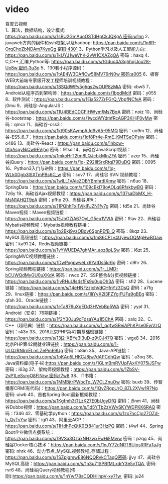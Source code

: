 # video
百度云视频     
1、算法，数据结构，设计模式: https://pan.baidu.com/s/1sBU2GmAuoOSTdHpCkJQKgA 密码:w1nn
2、javaweb方向的组件和ssh框架,以及hadoop: https://pan.baidu.com/s/1n8R-OrqChoZbNDAm7KyeQg 密码:4301
3、Python学习以及人工智能方向: https://pan.baidu.com/s/1kUYJ1weVhK-2vW1CXAZgQA 密码：haxq
4、C,C++,汇编,Python等: https://pan.baidu.com/s/1Gduc4A3qhhqlJou28-Uo8w 密码:3u3q
5、130套小程序源码： https://pan.baidu.com/s/1tAE4W3DAfICw58MV79rN0w 密码:a005
6、极客WEB大前端专家级开发工程师培训视频教程：https://pan.baidu.com/s/18SQdWPv5ghqs2wOUP8zMiA 密码: xbw5
7、Android从程序员到架构师：https://pan.baidu.com/s/1bpdMdif 密码：y055
8、软件测试：https://pan.baidu.com/s/1Eja527ZrFGrQ_VbpfNCfeA 密码：j0mu
9、尚硅谷-AngularJS：https://pan.baidu.com/s/11U4BEdCDCFIHWymfMs7BqA 密码：noiz
10、尚硅谷-bootstrap：https://pan.baidu.com/s/1wcdWYdmfRcAGP3KHjF0yMw 密码：qmcx
11、尚硅谷-css3：https://pan.baidu.com/s/1kt90sKAympAJd9vA5-95MQ 密码：uo9m
12、尚硅谷-ES5_6_7：https://pan.baidu.com/s/1df8Pr4e-RmE_KMTSeOPsiw 密码：o486
13、尚硅谷-React：https://pan.baidu.com/s/1nbcw-0fqAsgyNjCw9EVjhg 密码：91sd
14、尚硅谷JavaScript视频：https://pan.baidu.com/s/1mkoHrT2tm6LQJcbkMInZFA 密码：azqr
15、尚硅谷jQuery：https://pan.baidu.com/s/1q-lZ92IlISrxRtqi79DuDQ 密码：0095
16、Python3入门与进阶：https://pan.baidu.com/s/1q-WLk0Ggb3lSXTmPBs6C_w 密码：sov7
17、尚硅谷 SVN 视频教程：https://pan.baidu.com/s/1wlLL1VAieZOBYBmhrdIXmw 密码：n6uo
18、SpringData：https://pan.baidu.com/s/109cBkl78oAOLq8RfskbwBQ 密码：7z6y
19、尚硅谷Ajax视频教程：https://pan.baidu.com/s/137saDbMX_H-MsN1AHQT9pA 密码：pfhp
20、尚硅谷JPA：https://pan.baidu.com/s/11PQhhFxl1VjklFJZN1fy7g 密码：fd5e
21、尚硅谷Maven视频：Maven视频链接：https://pan.baidu.com/s/1EJbGZjA67OyI_G5eu1VVIA 密码：9lav
22、尚硅谷Mybatis视频教程：Mybatis视频教程链接：https://pan.baidu.com/s/1b2Bkj9vzOBdv6SpnPEfB_Q 密码：8kqz
23、MySQL高级链接：https://pan.baidu.com/s/1m86CPLy4UyewOQMgHwBOaw 密码：ka91
24、Redis视频链接：https://pan.baidu.com/s/1vYWUEDA7ghMAr_aoz8pLSw 密码：l6zt
25、SpringMVC视频教程链接：https://pan.baidu.com/s/1DwPxgpwveLx9YatDs5kr6g 密码：c9hr
26、Spring视频教程链接：https://pan.baidu.com/s/1-_LMD-bCUWQdMyGU0uXKdA 密码：rwco
27、SSP整合&分页视频链接：https://pan.baidu.com/s/1IvRHuUIs4sfFs9u0ugOh3A 密码：sfi2
28、Lucene链接：https://pan.baidu.com/s/14eHNFzzjchVdCHfnYz3DsQ 密码：a7fg
29、linux链接：https://pan.baidu.com/s/1liYyX2l3FZYgiFUFa9gBEg 密码：qfah
30、Oracle链接：https://pan.baidu.com/s/1eTa876uXgEDd3HVebBp5WA 密码：yypl
31、Android（安卓）76期链接：https://pan.baidu.com/s/1f2Y30Ju9cFdsaYAu1I5ChA 密码：xalq
32、C、C++（超经典）链接：https://pan.baidu.com/s/1_qqfwSReiAPhKPse0EwVzQ 密码：r43n
33、2016北京PHP第42期基础班链接：https://pan.baidu.com/s/13j2-XBYe3I3uD-z9tCJ47Q 密码：wgx8
34、2016北京PHP第42期就业班链接：https://pan.baidu.com/s/1-ULQzRNIrnELmLZePmE9Ug 密码：b8im
35、Java-API链接：https://pan.baidu.com/s/1pKAq5LHKCJ8jw7dAPCdhQw 密码：a3oq
36、Java资料库(电子书):https://pan.baidu.com/s/1GLmBmRVUpFAxKY075iJSFw 密码：i63g
37、架构师视频教程：https://pan.baidu.com/s/1ZbSV-2vP1LeSvrgO8FlNrw 密码:t7w8 
38、IT书籍：https://pan.baidu.com/s/1MMBjtrPWbcTq_W7CLZnuOw 密码: buxb 
39、传智播客CRM(有代码)：https://pan.baidu.com/s/1QvZRgpUrO_8ZL2XVw1R7Ng 密码: uiwb
40、首套Spring Boot最新框架教程：https://pan.baidu.com/s/1Kgfmh3tTLzK27E0bUgyDfQ 密码：j5nm
41、尚硅谷Dubbo视频：https://pan.baidu.com/s/1d5YTb2zVWySKYWDPKK6RAQ 密码：f346
42、零基础学python：https://pan.baidu.com/s/1zx7ncCjo27OZd-h_QyTvYw 密码：igi1
43、阿里云ACP：https://pan.baidu.com/s/11HdhPcQtK0Et841ur3HzPQ 密码：t4wf
44、Spring Boot企业微信点餐系统：https://pan.baidu.com/s/19VSa3OzaxNHzwxEwHiEMww 密码：pzqg
45、尚硅谷Docker核心技术：https://pan.baidu.com/s/1nJY72dNRT8UiosRRFaTaJg 密码: nhrk
46、动力节点_MySQL视频教程_存储过程：https://pan.baidu.com/s/1SZpigrswE86NQQRvkCTaqQ密码: jjvy
47、尚硅谷MySQL高级：https://pan.baidu.com/s/1n3u71SPBfMLxdrY3e5yTQA  密码: rvr6
48、尚硅谷jQuery视频教程(佟刚):https://pan.baidu.com/s/1nYwf78sCQDHlihpV-xy71w  密码: ju24
